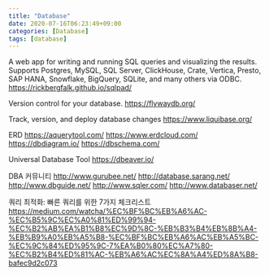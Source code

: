 ```yaml
---
title: "Database"
date: 2020-07-16T06:23:49+09:00
categories: [Database]
tags: [database]
---
```


A web app for writing and running SQL queries and visualizing the results. Supports Postgres, MySQL, SQL Server, ClickHouse, Crate, Vertica, Presto, SAP HANA, Snowflake, BigQuery, SQLite, and many others via ODBC.
 https://rickbergfalk.github.io/sqlpad/

Version control for your database.
 https://flywaydb.org/

Track, version, and deploy database changes
 https://www.liquibase.org/

ERD
 https://aquerytool.com/
 https://www.erdcloud.com/
 https://dbdiagram.io/
 https://dbschema.com/

Universal Database Tool
 https://dbeaver.io/

DBA 커뮤니티
 http://www.gurubee.net/
 http://database.sarang.net/
 http://www.dbguide.net/
 http://www.sqler.com/
 http://www.databaser.net/

쿼리 최적화: 빠른 쿼리를 위한 7가지 체크리스트
 https://medium.com/watcha/%EC%BF%BC%EB%A6%AC-%EC%B5%9C%EC%A0%81%ED%99%94-%EC%B2%AB%EA%B1%B8%EC%9D%8C-%EB%B3%B4%EB%8B%A4-%EB%B9%A0%EB%A5%B8-%EC%BF%BC%EB%A6%AC%EB%A5%BC-%EC%9C%84%ED%95%9C-7%EA%B0%80%EC%A7%80-%EC%B2%B4%ED%81%AC-%EB%A6%AC%EC%8A%A4%ED%8A%B8-bafec9d2c073